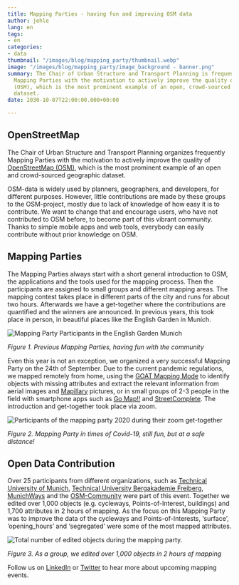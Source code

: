 ```yaml
---
title: Mapping Parties - having fun and improving OSM data
author: jehle
lang: en
tags:
- en
categories:
- data
thumbnail: "/images/blog/mapping_party/thumbnail.webp"
image: "/images/blog/mapping_party/image_background - banner.png"
summary: The Chair of Urban Structure and Transport Planning is frequently organizing
  Mapping Parties with the motivation to actively improve the quality of OpenStreetMap
  (OSM), which is the most prominent example of an open, crowd-sourced geographic
  dataset.
date: 2030-10-07T22:00:00.000+00:00

---
```

## OpenStreetMap

The Chair of Urban Structure and Transport Planning organizes frequently Mapping Parties with the motivation to actively improve the quality of [OpenStreetMap (OSM)](https://www.openstreetmap.org/), which is the most prominent example of an open and crowd-sourced geographic dataset.

OSM-data is widely used by planners, geographers, and developers, for different purposes. However, little contributions are made by these groups to the OSM-project, mostly due to lack of knowledge of how easy it is to contribute. We want to change that and encourage users, who have not contributed to OSM before, to become part of this vibrant community. Thanks to simple mobile apps and web tools, everybody can easily contribute without prior knowledge on OSM.

## Mapping Parties

The Mapping Parties always start with a short general introduction to OSM, the applications and the tools used for the mapping process. Then the participants are assigned to small groups and different mapping areas. The mapping contest takes place in different parts of the city and runs for about two hours. Afterwards we have a get-together where the contributions are quantified and the winners are announced. In previous years, this took place in person, in beautiful places like the English Garden in Munich.

![Mapping Party Participants in the English Garden Munich](/images/blog/mapping_party/previous_mapping_parties.jpg "Participants")

_Figure 1. Previous Mapping Parties, having fun with the community_

Even this year is not an exception, we organized a very successful Mapping Party on the 24th of September. Due to the current pandemic regulations, we mapped remotely from home, using the [GOAT Mapping Mode](https://www.open-accessibility.org/docs/mapping_mode/) to identify objects with missing attributes and extract the relevant information from aerial images and [Mapillary](https://www.mapillary.com) pictures, or in small groups of 2-3 people in the field with smartphone apps such as [Go Map!!](https://apps.apple.com/de/app/go-map/id592990211) and [StreetComplete](https://play.google.com/store/apps/details?id=de.westnordost.streetcomplete&hl=de&gl=US). The introduction and get-together took place via zoom.

![Participants of the mapping party 2020 during their zoom get-together](/images/blog/mapping_party/MP_2020.png "Mapping Party 2020")

_Figure 2. Mapping Party in times of Covid-19, still fun, but at a safe distance!_

## Open Data Contribution

Over 25 participants from different organizations, such as [Technical University of Munich](https://www.tum.de/), [Technical University Bergakademie Freiberg](https://tu-freiberg.de/en/university), [MunichWays](https://www.munichways.com/) and the [OSM-Community](https://wiki.openstreetmap.org/wiki/Join_the_community) were part of this event. Together we  edited over 1,000 objects (e.g. cycleways, Points-of-Interest, buildings) and 1,700 attributes in 2 hours of mapping. As the focus on this Mapping Party was to improve the data of the cycleways and Points-of-Interests, ‘surface’, ‘opening_hours’ and ‘segregated’ were some of the most mapped attributes.

![Total number of edited objects during the mapping party.](/images/blog/mapping_party/improvements.png "Points of interest")

_Figure 3. As a group, we edited over 1,000 objects in 2 hours of mapping_

Follow us on [LinkedIn](https://www.linkedin.com/company/plan4better/) or [Twitter](https://twitter.com/plan4better) to hear more about upcoming mapping events.